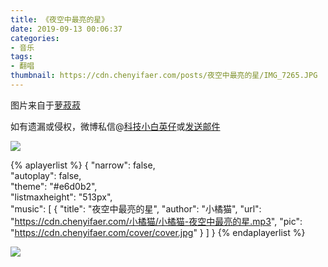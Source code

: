 ```yaml
---
title: 《夜空中最亮的星》
date: 2019-09-13 00:06:37
categories:
- 音乐
tags:
- 翻唱
thumbnail: https://cdn.chenyifaer.com/posts/夜空中最亮的星/IMG_7265.JPG
---
```


图片来自于<a href="https://weibo.com/u/1693163742" target="_blank">萝菽菽</a>

如有遗漏或侵权，微博私信@<a href="https://weibo.com/kjxbyz" target="_blank">科技小白英仔</a>或<a href="mailto:me@chenyifaer.com" target="_blank">发送邮件</a>

![](https://cdn.chenyifaer.com/posts/夜空中最亮的星/IMG_7265.JPG)

<!--more-->

{% aplayerlist %}
{
    "narrow": false,                          
    "autoplay": false,                         
    "theme": "#e6d0b2",	  
    "listmaxheight": "513px",                    
    "music": [
        {
            "title": "夜空中最亮的星",
            "author": "小橘猫",
            "url": "https://cdn.chenyifaer.com/小橘猫/小橘猫-夜空中最亮的星.mp3",
            "pic": "https://cdn.chenyifaer.com/cover/cover.jpg"
        }
    ]
}
{% endaplayerlist %}

![](https://cdn.chenyifaer.com/posts/夜空中最亮的星/IMG_7266.JPG)
